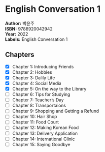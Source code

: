 # English Conversation 1
**Author:** 박윤주 <br/>
**ISBN:** 9788920042942 <br/>
**Year:** 2022 <br/>
**Labels:** English Conversation 1

## Chapters
- [x] Chapter 1: Introducing Friends
- [x] Chapter 2: Hobbies
- [x] Chapter 3: Dalily Life
- [x] Chapter 4: Social Media
- [x] Chapter 5: On the way to the Library
- [ ] Chapter 6: Tips for Studying
- [ ] Chapter 7: Teacher’s Day
- [ ] Chapter 8: Transportaions
- [ ] Chapter 9: Shopping and Getting a Refund
- [ ] Chapter 10: Hair Shop
- [ ] Chapter 11: Food Court
- [ ] Chapter 12: Making Korean Food
- [ ] Chapter 13: Delivery Application
- [ ] Chapter 14: International Clinic
- [ ] Chapter 15: Saying Goodbye
